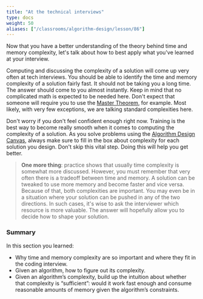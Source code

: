 ```yaml
---
title: "At the technical interviews"
type: docs
weight: 50
aliases: ["/classrooms/algorithm-design/lesson/86"]
---
```

Now that you have a better understanding of the theory behind time and memory complexity, let's talk about how to best apply what you've learned at your interview.

Computing and discussing the complexity of a solution will come up very often at tech interviews. You should be able to identify the time and memory complexity of a solution fairly fast. It should not be taking you a long time. The answer should come to you almost instantly. Keep in mind that no complicated math is expected to be needed here. Don't expect that someone will require you to use the <a href="http://en.wikipedia.org/wiki/Master_theorem" target="_blank" rel="noopener noreferrer">Master Theorem</a>, for example. Most likely, with very few exceptions, we are talking standard complexities here.

Don't worry if you don't feel confident enough right now. Training is the best way to become really smooth when it comes to computing the complexity of a solution. As you solve problems using the <a href="https://hiredintech.com/the-algorithm-design-canvas.pdf" target="_blank" rel="noopener noreferrer">Algorithm Design Canvas</a>, always make sure to fill in the box about complexity for each solution you design. Don't skip this vital step. Doing this will help you get better.

> **One more thing**: practice shows that usually time complexity is somewhat more discussed. However, you must remember that very often there is a tradeoff between time and memory. A solution can be tweaked to use more memory and become faster and vice versa. Because of that, both complexities are important. You may even be in a situation where your solution can be pushed in any of the two directions. In such cases, it's wise to ask the interviewer which resource is more valuable. The answer will hopefully allow you to decide how to shape your solution.

### Summary

In this section you learned:

- Why time and memory complexity are so important and where they fit in the coding interview.
- Given an algorithm, how to figure out its complexity.
- Given an algorithm’s complexity, build up the intuition about whether that complexity is “sufficient”: would it work fast enough and consume reasonable amounts of memory given the algorithm’s constraints.
